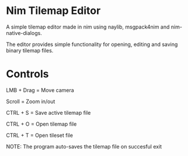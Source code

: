 # Nim Tilemap Editor

A simple tilemap editor made in nim using naylib, msgpack4nim and nim-native-dialogs.

The editor provides simple functionality for opening, editing and saving binary tilemap files.

# Controls
LMB + Drag = Move camera

Scroll = Zoom in/out

CTRL + S = Save active tilemap file

CTRL + O = Open tilemap file

CTRL + T = Open tileset file


NOTE: The program auto-saves the tilemap file on succesful exit
